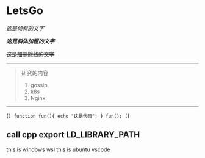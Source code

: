 # LetsGo

*这是倾斜的文字*`

***这是斜体加粗的文字***

~~这是加删除线的文字~~

---

> 研究的内容
>
> 1. gossip
> 2. k8s
> 3. Nginx

---

(```)
    function fun(){
         echo "这是代码";
    }
    fun();
(```)

## call cpp export LD_LIBRARY_PATH


this is windows wsl
this is ubuntu vscode
